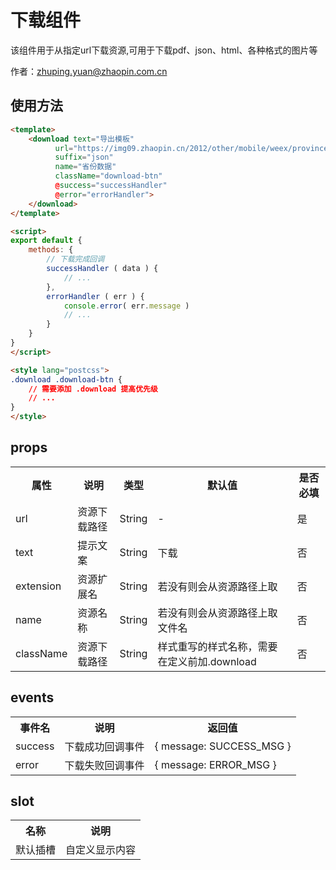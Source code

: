 # 下载组件

该组件用于从指定url下载资源,可用于下载pdf、json、html、各种格式的图片等

作者：zhuping.yuan@zhaopin.com.cn

## 使用方法
```html
<template>
    <download text="导出模板"
          url="https://img09.zhaopin.cn/2012/other/mobile/weex/province.json"
          suffix="json"
          name="省份数据"
          className="download-btn"
          @success="successHandler"
          @error="errorHandler">
    </download>
</template>

<script>
export default {
    methods: {
        // 下载完成回调
        successHandler ( data ) {
            // ...
        },
        errorHandler ( err ) {
            console.error( err.message )
            // ...
        }
    }
}
</script>

<style lang="postcss">
.download .download-btn {
    // 需要添加 .download 提高优先级
    // ...
}
</style>
```


## props    
<table>
    <tr>
        <th>属性</th>
        <th>说明</th>
        <th>类型</th>
        <th>默认值</th>
        <th>是否必填</th>
    </tr>
        <tr>
        <td>url</td>
        <td>资源下载路径</td>
        <td>String</td>
        <td>-</td>
        <td>是</td>
    </tr>
    <tr>
        <td>text</td>
        <td>提示文案</td>
        <td>String</td>
        <td>下载</td>
        <td>否</td>
    </tr>
    <tr>
        <td>extension</td>
        <td>资源扩展名</td>
        <td>String</td>
        <td>若没有则会从资源路径上取</td>
        <td>否</td>
    </tr>
    <tr>
        <td>name</td>
        <td>资源名称</td>
        <td>String</td>
        <td>若没有则会从资源路径上取文件名</td>
        <td>否</td>
    </tr>
    <tr>
        <td>className</td>
        <td>资源下载路径</td>
        <td>String</td>
        <td>样式重写的样式名称，需要在定义前加.download </td>
        <td>否</td>
    </tr>
</table>

   
## events
<table>
    <tr>
        <th>事件名</th>
        <th>说明</th>
        <th>返回值</th>
    </tr>
    <tr>
        <td>success</td>
        <td>下载成功回调事件</td>
        <td>{ message: SUCCESS_MSG }</td>
    </tr>
    <tr>
        <td>error</td>
        <td>下载失败回调事件</td>
        <td>{ message: ERROR_MSG }</td>
    </tr>
</table>

## slot
<table>
    <tr>
        <th>名称</th>
        <th>说明</th>
    </tr>
    <tr>
        <td>默认插槽</td>
        <td>自定义显示内容</td>
    </tr>
</table>

